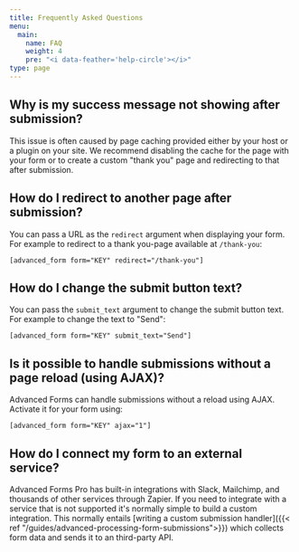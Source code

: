 ```yaml
---
title: Frequently Asked Questions
menu:
  main:
    name: FAQ
    weight: 4
    pre: "<i data-feather='help-circle'></i>"
type: page
---
```


## Why is my success message not showing after submission?

This issue is often caused by page caching provided either by your host or a plugin on your site. We recommend disabling the cache for the page with your form or to create a custom "thank you" page and redirecting to that after submission.

## How do I redirect to another page after submission?

You can pass a URL as the `redirect` argument when displaying your form. For example to redirect to a thank you-page available at `/thank-you`:

```[advanced_form form="KEY" redirect="/thank-you"]```

## How do I change the submit button text?

You can pass the `submit_text` argument to change the submit button text. For example to change the text to "Send":

```[advanced_form form="KEY" submit_text="Send"]```

## Is it possible to handle submissions without a page reload (using AJAX)?

Advanced Forms can handle submissions without a reload using AJAX. Activate it for your form using:

```[advanced_form form="KEY" ajax="1"]```

## How do I connect my form to an external service?

Advanced Forms Pro has built-in integrations with Slack, Mailchimp, and thousands of other services through Zapier. If you need to integrate with a service that is not supported it's normally simple to build a custom integration. This normally entails [writing a custom submission handler]({{< ref "/guides/advanced-processing-form-submissions">}}) which collects form data and sends it to an third-party API.